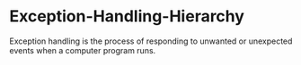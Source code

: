 # Exception-Handling-Hierarchy
Exception handling is the process of responding to unwanted or unexpected events when a computer program runs.
